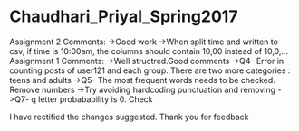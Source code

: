 # Chaudhari_Priyal_Spring2017

Assignment 2 Comments:
->Good work
->When split time and written to csv, if time is 10:00am, the columns should contain 10,00 instead of 10,0,... </br>
Assignment 1 Comments:
->Well structred.Good comments
->Q4- Error in counting posts of user121 and each group. There are two more categories : teens and adults
->Q5- The most frequent words needs to be checked. Remove numbers
->Try avoiding hardcoding punctuation and removing
->Q7- q letter probabability is 0. Check 


I have rectified the changes suggested. Thank you for feedback 
